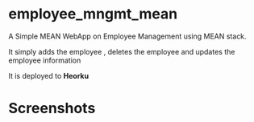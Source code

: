 # employee_mngmt_mean

A Simple MEAN WebApp on Employee Management using MEAN stack.

It simply adds the employee , deletes the employee and updates the employee information

It is deployed to <b>Heorku</b>
# Screenshots
<div align=center>
<!-- <img src="https://user-images.githubusercontent.com/64702890/116126292-17fad180-a6e4-11eb-8074-c5ab460fc19a.png" height=500 width=300> -->
<!-- <img src="https://user-images.githubusercontent.com/64702890/116126324-221cd000-a6e4-11eb-832d-14c06d9eb635.png" height=500 width=300> -->
</div>
